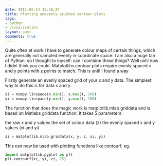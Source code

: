 ```yaml
---
date: 2011-06-14 15:16:27
title: Plotting unevenly gridded contour plots
tags:
- python
- visualisation
layout: post
comments: true
---
```




Quite often at work I have to generate colour maps of certain things, which are generally not sampled evenly in coordinate space. I am also a huge fan of Python, so I thought to myself: can I combine these things? Well until now I didnt think you could. Matplotlibs contour plots require evenly spaced x and y points with z points to match. This is until I found a way

Firstly generate an evenly spaced grid of your x and y data. The simplest way to do this is for data x and y:

``` python
xi = numpy.linspace(x.min(), x.max(), 100)
yi = numpy.linspace(y.min(), y.max(), 100)
```

The function that does the magic work is matplotlib.mlab.griddata and is based on Matlabs griddata function. It takes 5 parameters:

the raw x and y values
the set of colour data (z)
the evenly spaced x and y values (xi and yi)

``` python
zi = matplotlib.mlab.griddata(x, y, z, xi, yi)
```

This can now be used with plotting functions like contourf, eg.

``` python
import matplotlib.pyplot as plt
plt.contourf(xi, yi, zi, 25)
```

